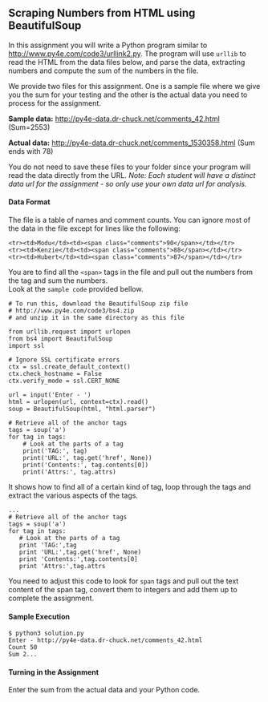 ## Scraping Numbers from HTML using BeautifulSoup
In this assignment you will write a Python program similar to http://www.py4e.com/code3/urllink2.py.
The program will use `urllib` to read the HTML from the data files below, and parse the data, extracting numbers and compute the sum of the numbers in the file.

We provide two files for this assignment. One is a sample file where we give you the sum for your testing and the other is the actual data you need to process for the assignment.

**Sample data:** http://py4e-data.dr-chuck.net/comments_42.html (Sum=2553)

**Actual data:** http://py4e-data.dr-chuck.net/comments_1530358.html (Sum ends with 78)

You do not need to save these files to your folder since your program will read the data directly from the URL. *Note: Each student will have a distinct data url for the assignment - so only use your own data url for analysis.*  

#### Data Format
The file is a table of names and comment counts. You can ignore most of the data in the file except for lines like the following:

~~~
<tr><td>Modu</td><td><span class="comments">90</span></td></tr>
<tr><td>Kenzie</td><td><span class="comments">88</span></td></tr>
<tr><td>Hubert</td><td><span class="comments">87</span></td></tr>
~~~
You are to find all the `<span>` tags in the file and pull out the numbers from the tag and sum the numbers.   
Look at the `sample code` provided bellow.
```
# To run this, download the BeautifulSoup zip file
# http://www.py4e.com/code3/bs4.zip
# and unzip it in the same directory as this file

from urllib.request import urlopen
from bs4 import BeautifulSoup
import ssl

# Ignore SSL certificate errors
ctx = ssl.create_default_context()
ctx.check_hostname = False
ctx.verify_mode = ssl.CERT_NONE

url = input('Enter - ')
html = urlopen(url, context=ctx).read()
soup = BeautifulSoup(html, "html.parser")

# Retrieve all of the anchor tags
tags = soup('a')
for tag in tags:
    # Look at the parts of a tag
    print('TAG:', tag)
    print('URL:', tag.get('href', None))
    print('Contents:', tag.contents[0])
    print('Attrs:', tag.attrs)
```
It shows how to find all of a certain kind of tag, loop through the tags and extract the various aspects of the tags.
~~~
...
# Retrieve all of the anchor tags
tags = soup('a')
for tag in tags:
   # Look at the parts of a tag
   print 'TAG:',tag
   print 'URL:',tag.get('href', None)
   print 'Contents:',tag.contents[0]
   print 'Attrs:',tag.attrs
~~~
You need to adjust this code to look for `span` tags and pull out the text content of the span tag, convert them to integers and add them up to complete the assignment.

#### Sample Execution
~~~
$ python3 solution.py
Enter - http://py4e-data.dr-chuck.net/comments_42.html
Count 50
Sum 2...
~~~

#### Turning in the Assignment
Enter the sum from the actual data and your Python code.